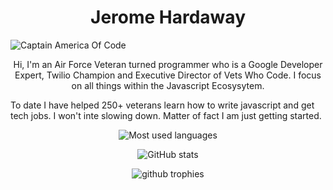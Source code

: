 # <h1 align="center">Jerome Hardaway</h1>
![Captain America Of Code](https://res.cloudinary.com/jhardaway/image/upload/w_1000,ar_16:9,c_fill,g_auto,e_sharpen/v1604602687/Jerome-17_giyuc9.jpg)

<p align=center>
Hi, I'm an Air Force Veteran turned programmer who is a Google Developer Expert, Twilio Champion and Executive Director of Vets Who Code. I focus on all things within the Javascript Ecosysytem.

To date I have helped 250+ veterans learn how to write javascript and get tech jobs. I won't inte slowing down. Matter of fact I am just getting started.
</p>

<p align="center">
<img src="https://github-readme-stats.vercel.app/api/top-langs/?username=jeromehardaway&layout=compact&hide=makefile&bg_color=091f40&text_color=f6f6f6&title_color=c5203e&icon_color=c5203e" alt="Most used languages" />
</p>

<p align="center">
<img src="https://github-readme-stats.vercel.app/api?username=jeromehardaway&show_icons=true&count_private=true&hide=issues,contribs&bg_color=091f40&text_color=f6f6f6&title_color=c5203e&icon_color=c5203e" alt="GitHub stats" />
</p>

<p align="center">
<img src="https://github-profile-trophy.vercel.app/?username=jeromehardaway&margin-w=8&column=6&rank=SECRET,SSS,SS,S,A,AAA,AA,B,C" alt="github trophies" />
</p>